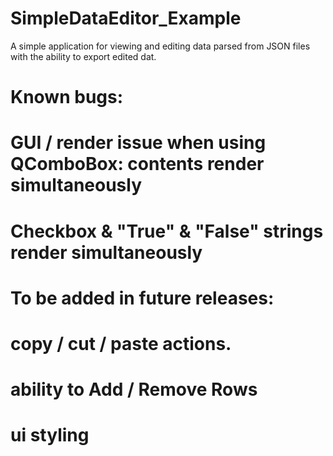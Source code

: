 # SimpleDataEditor_Example
A simple application for viewing and editing data parsed from JSON files with the ability to export edited dat.

# Known bugs: 
#
# GUI / render issue when using QComboBox: contents render simultaneously
# 
# Checkbox & "True" & "False" strings render simultaneously
#
######
# 
# To be added in future releases:
#
# copy / cut / paste actions.
# 
# ability to Add / Remove Rows
#
# ui styling
#
######
